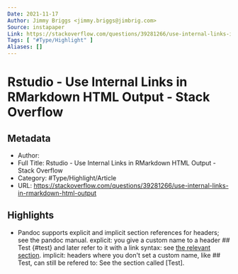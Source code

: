 ```yaml
---
Date: 2021-11-17
Author: Jimmy Briggs <jimmy.briggs@jimbrig.com>
Source: instapaper
Link: https://stackoverflow.com/questions/39281266/use-internal-links-in-rmarkdown-html-output
Tags: [ "#Type/Highlight" ]
Aliases: []
---
```

# Rstudio - Use Internal Links in RMarkdown HTML Output - Stack Overflow

## Metadata
- Author: 
- Full Title: Rstudio - Use Internal Links in RMarkdown HTML Output - Stack Overflow
- Category: #Type/Highlight/Article
- URL: https://stackoverflow.com/questions/39281266/use-internal-links-in-rmarkdown-html-output

## Highlights
- Pandoc supports explicit and implicit section references for headers; see the pandoc manual.
  explicit: you give a custom name to a header ## Test {#test} and later refer to it with a link syntax: see [the relevant section](#test).
  implicit: headers where you don't set a custom name, like ## Test, can still be refered to: See the section called [Test].
